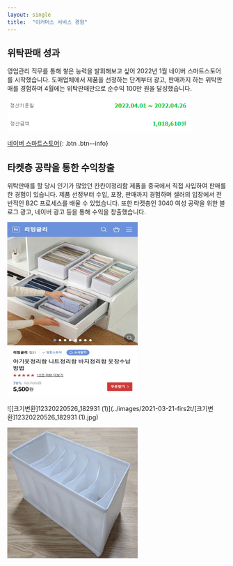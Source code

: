 ```yaml
---
layout: single
title:  "이커머스 서비스 경험"
---
```

## 위탁판매 성과

 영업관리 직무를 통해 쌓은 능력을 발휘해보고 싶어 2022년 1월 네이버 스마트스토어를 시작했습니다. 도매업체에서 제품을 선정하는 단계부터 광고, 판매까지 하는 위탁판매를 경험하며 4월에는 위탁판매만으로 순수익 100만 원을 달성했습니다.

 ![정산금액](../images/2021-03-21-firs2t/정산금액.PNG)

[네이버 스마트스토어](https://smartstore.naver.com/an2392){: .btn .btn--info}



## 타켓층 공략을 통한 수익창출

 위탁판매를 할 당시 인기가 많았던 칸칸이정리함 제품을 중국에서 직접 사입하여 판매를 한 경험이 있습니다. 제품 선정부터 수입, 포장, 판매까지 경험하며 셀러의 입장에서 전반적인 B2C 프로세스를 배울 수 있었습니다. 또한 타켓층인 3040 여성 공략을 위한 블로그 광고, 네이버 광고 등을 통해 수익을 창출했습니다.

![[크기변환]123Screenshot_20220620-005226_NAVER](../images/2021-03-21-firs2t/[크기변환]123Screenshot_20220620-005226_NAVER-16556541945915.jpg)

![[크기변환]12320220526_182931 (1)](../images/2021-03-21-firs2t/[크기변환]12320220526_182931 (1).jpg)

![[크기변환]12320220517_213217](../images/2021-03-21-firs2t/[크기변환]12320220517_213217.jpg)

